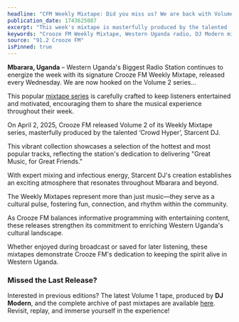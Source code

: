 ```yaml
---
headline: "CFM Weekly Mixtape: Did you miss us? We are back with Volume 2..."
publication_date: 1743625087
excerpt: "This week's mixtape is masterfully produced by the talented ‘Crowd Hyper’, Starcent DJ. Western Uganda's Biggest Radio Station brings you the Crooze FM Weekly Mixtape every Wednesday."
keywords: "Crooze FM Weekly Mixtape, Western Uganda radio, DJ Modern mixtape, DJ Stinger mixtape, DJ Nati J mixtape, Starcent DJ mixtape, Deejay Emma mixtape, DJ Banx mixtape, Mbarara Uganda music, 91.2 Crooze FM, weekly mixtape, Crooze FM Mbarara, Crooze FM latest release"
source: "91.2 Crooze FM"
isPinned: true
---
```


**Mbarara, Uganda** – Western Uganda's Biggest Radio Station continues to energize the week with its signature Crooze FM Weekly Mixtape, released every Wednesday. We are now hooked on the Volume 2 series...

This popular [mixtape series](/c/mixtapes) is carefully crafted to keep listeners entertained and motivated, encouraging them to share the musical experience throughout their week.

On April 2, 2025, Crooze FM released Volume 2 of its Weekly Mixtape series, masterfully produced by the talented ‘Crowd Hyper’, Starcent DJ.

This vibrant collection showcases a selection of the hottest and most popular tracks, reflecting the station's dedication to delivering "Great Music, for Great Friends."

With expert mixing and infectious energy, Starcent DJ's creation establishes an exciting atmosphere that resonates throughout Mbarara and beyond.

<section className="latest-release"></section>

The Weekly Mixtapes represent more than just music—they serve as a cultural pulse, fostering fun, connection, and rhythm within the community.

As Crooze FM balances informative programming with entertaining content, these releases strengthen its commitment to enriching Western Uganda's cultural landscape.

Whether enjoyed during broadcast or saved for later listening, these mixtapes demonstrate Crooze FM's dedication to keeping the spirit alive in Western Uganda.

### Missed the Last Release?

Interested in previous editions? The latest Volume 1 tape, produced by **DJ Modern**, and the complete archive of past mixtapes are available [here](/c/mixtapes). Revisit, replay, and immerse yourself in the experience!
